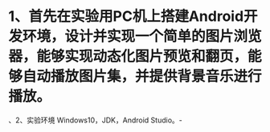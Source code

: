 # 1、首先在实验用PC机上搭建Android开发环境，设计并实现一个简单的图片浏览器，能够实现动态化图片预览和翻页，能够自动播放图片集，并提供背景音乐进行播放。 
、2、实验环境 Windows10，JDK，Android Studio。-
